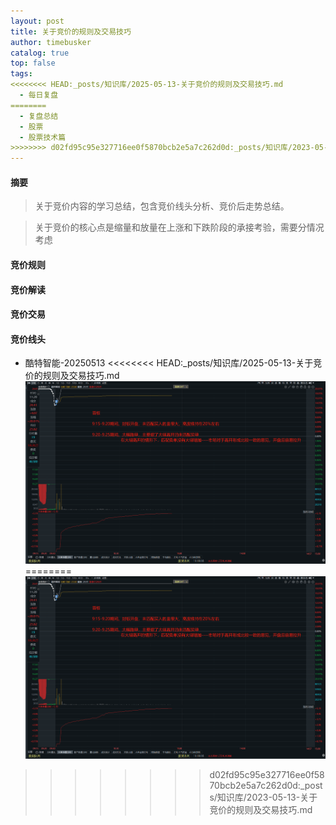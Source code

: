 ```yaml
---
layout: post
title: 关于竞价的规则及交易技巧
author: timebusker
catalog: true
top: false
tags:
<<<<<<<< HEAD:_posts/知识库/2025-05-13-关于竞价的规则及交易技巧.md
  - 每日复盘
========
  - 复盘总结
  - 股票
  - 股票技术篇
>>>>>>>> d02fd95c95e327716ee0f5870bcb2e5a7c262d0d:_posts/知识库/2023-05-13-关于竞价的规则及交易技巧.md
---
```

#### 摘要

>关于竞价内容的学习总结，包含竞价线头分析、竞价后走势总结。

>关于竞价的核心点是缩量和放量在上涨和下跌阶段的承接考验，需要分情况考虑


#### 竞价规则


#### 竞价解读


#### 竞价交易


#### 竞价线头
+ 酷特智能-20250513
<<<<<<<< HEAD:_posts/知识库/2025-05-13-关于竞价的规则及交易技巧.md
![](img/Z笔记附件/2025-05-13-关于竞价的规则及交易技巧_image_1.png)
========
![](/img/Z笔记附件/2023-05-13-关于竞价的规则及交易技巧_image_1.png)
>>>>>>>> d02fd95c95e327716ee0f5870bcb2e5a7c262d0d:_posts/知识库/2023-05-13-关于竞价的规则及交易技巧.md





